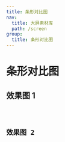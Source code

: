 ```yaml
---
title: 条形对比图
nav:
  title: 大屏素材库
  path: /screen
group:
  title: 条形对比图
---
```


# 条形对比图

## 效果图 1

<code src="../../../example/MultiHorizontalBarDemo/demo1.tsx" background="#040727">

## 效果图 2

<code src="../../../example/MultiHorizontalBarDemo/demo2.tsx" background="#040727">
